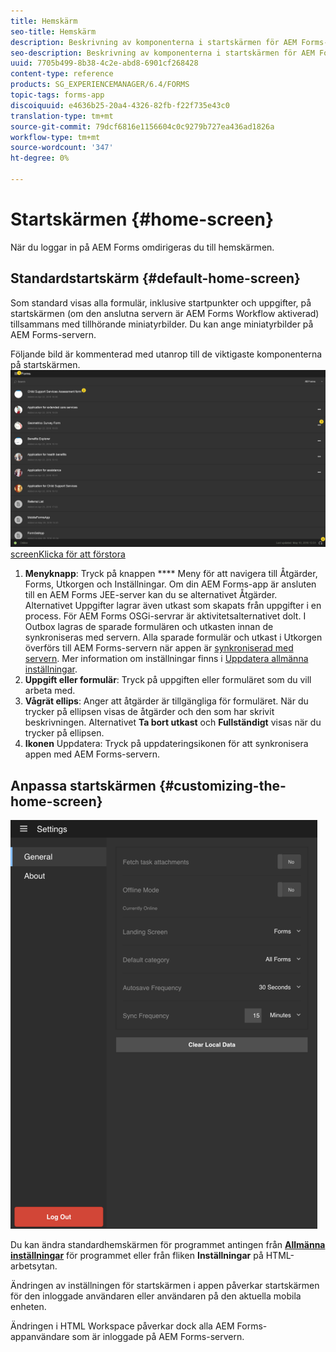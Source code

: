 ```yaml
---
title: Hemskärm
seo-title: Hemskärm
description: Beskrivning av komponenterna i startskärmen för AEM Forms-appen
seo-description: Beskrivning av komponenterna i startskärmen för AEM Forms-appen
uuid: 7705b499-8b38-4c2e-abd8-6901cf268428
content-type: reference
products: SG_EXPERIENCEMANAGER/6.4/FORMS
topic-tags: forms-app
discoiquuid: e4636b25-20a4-4326-82fb-f22f735e43c0
translation-type: tm+mt
source-git-commit: 79dcf6816e1156604c0c9279b727ea436ad1826a
workflow-type: tm+mt
source-wordcount: '347'
ht-degree: 0%

---
```



# Startskärmen {#home-screen}

När du loggar in på AEM Forms omdirigeras du till hemskärmen.

## Standardstartskärm {#default-home-screen}

Som standard visas alla formulär, inklusive startpunkter och uppgifter, på startskärmen (om den anslutna servern är AEM Forms Workflow aktiverad) tillsammans med tillhörande miniatyrbilder. Du kan ange miniatyrbilder på AEM Forms-servern.

Följande bild är kommenterad med utanrop till de viktigaste komponenterna på startskärmen.
![Forms app home ](assets/home-screen-1.png)
[screenKlicka för att förstora](assets/home-screen-1-1.png)

1. **Menyknapp**: Tryck på knappen  **** Meny för att navigera till Åtgärder, Forms, Utkorgen och Inställningar. Om din AEM Forms-app är ansluten till en AEM Forms JEE-server kan du se alternativet Åtgärder. Alternativet Uppgifter lagrar även utkast som skapats från uppgifter i en process. För AEM Forms OSGi-servrar är aktivitetsalternativet dolt. I Outbox lagras de sparade formulären och utkasten innan de synkroniseras med servern. Alla sparade formulär och utkast i Utkorgen överförs till AEM Forms-servern när appen är [synkroniserad med servern](/help/forms/using/sync-app.md). Mer information om inställningar finns i [Uppdatera allmänna inställningar](/help/forms/using/update-general-settings.md).
1. **Uppgift eller formulär**: Tryck på uppgiften eller formuläret som du vill arbeta med.
1. **Vågrät ellips**: Anger att åtgärder är tillgängliga för formuläret. När du trycker på ellipsen visas de åtgärder och den som har skrivit beskrivningen. Alternativet **Ta bort utkast** och **Fullständigt** visas när du trycker på ellipsen.
1. **Ikonen** Uppdatera: Tryck på uppdateringsikonen för att synkronisera appen med AEM Forms-servern.

## Anpassa startskärmen {#customizing-the-home-screen}

![Allmänna inställningar](assets/gen-settings.png)

Du kan ändra standardhemskärmen för programmet antingen från **[Allmänna inställningar](/help/forms/using/update-general-settings.md)** för programmet eller från fliken **Inställningar** på HTML-arbetsytan.

Ändringen av inställningen för startskärmen i appen påverkar startskärmen för den inloggade användaren eller användaren på den aktuella mobila enheten.

Ändringen i HTML Workspace påverkar dock alla AEM Forms-appanvändare som är inloggade på AEM Forms-servern.

